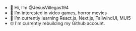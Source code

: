- 👋 Hi, I’m @JesusVillegas194
- 👀 I’m interested in video games, horror movies
- 🌱 I’m currently learning React.js, Next.js, TailwindUI, MUI5
- 🤓 I'm currently rebuilding my Github account.

